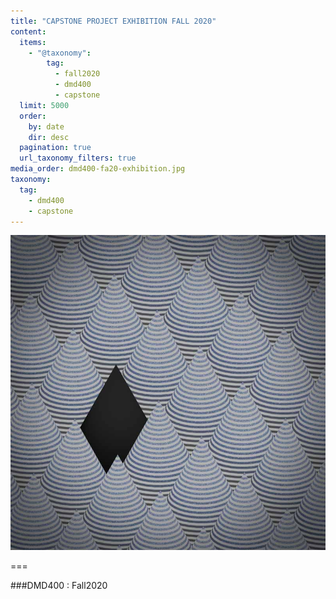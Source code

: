 ```yaml
---
title: "CAPSTONE PROJECT EXHIBITION FALL 2020"
content:
  items:
    - "@taxonomy":
        tag:
          - fall2020
          - dmd400
          - capstone
  limit: 5000
  order:
    by: date
    dir: desc
  pagination: true
  url_taxonomy_filters: true
media_order: dmd400-fa20-exhibition.jpg
taxonomy:
  tag:
    - dmd400
    - capstone
---
```


![dmd400-fa20-exhibition](../../exhibitionimages/dmd400-fa20-exhibition.jpg?cropResize=300,300 "dmd400-fa20-exhibition")

===

###DMD400 : Fall2020
